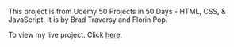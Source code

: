 This project is from Udemy 50 Projects in 50 Days - HTML, CSS, & JavaScript.
It is by Brad Traversy and Florin Pop.

To view my live project. 
Click [here]().